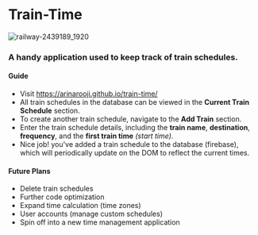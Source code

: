 # Train-Time
![railway-2439189_1920](https://user-images.githubusercontent.com/30301389/35991660-dea7d8b6-0cd5-11e8-9901-724ae024b211.jpg)
### A handy application used to keep track of train schedules.
#### Guide
- Visit https://arinarooji.github.io/train-time/
- All train schedules in the database can be viewed in the **Current Train Schedule** section.
- To create another train schedule, navigate to the **Add Train** section.
- Enter the train schedule details, including the **train name**, **destination**, **frequency**, and the **first train time** *(start time)*.
- Nice job! you've added a train schedule to the database (firebase), which will periodically update on the DOM to reflect the current times.

#### Future Plans
- Delete train schedules
- Further code optimization
- Expand time calculation (time zones)
- User accounts (manage custom schedules)
- Spin off into a new time management application
